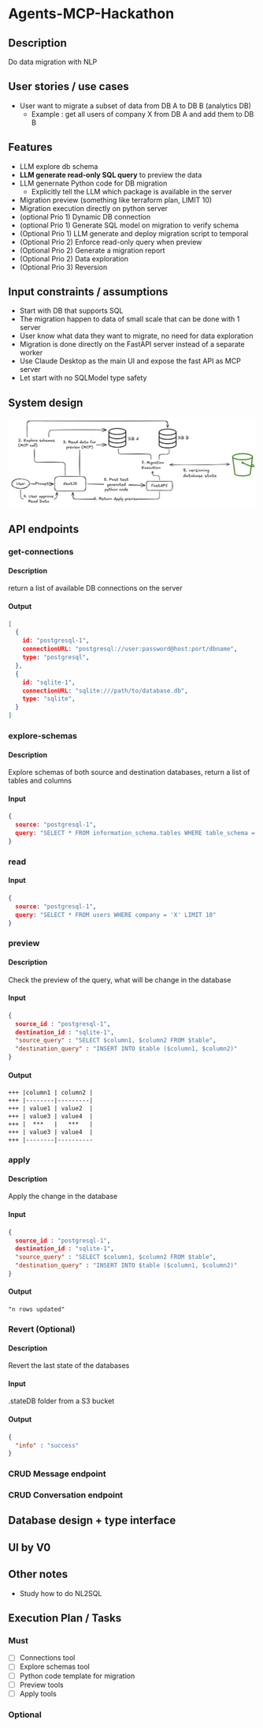# Agents-MCP-Hackathon

## Description

Do data migration with NLP

## User stories / use cases

+ User want to migrate a subset of data from DB A to DB B (analytics DB)
  + Example : get all users of company X from DB A and add them to DB B

## Features

+ LLM explore db schema
+ **LLM generate read-only SQL query** to preview the data
+ LLM genernate Python code for DB migration
  + Explicitly tell the LLM which package is available in the server
+ Migration preview (something like terraform plan, LIMIT 10)
+ Migration execution directly on python server
+ (optional Prio 1) Dynamic DB connection
+ (optional Prio 1) Generate SQL model on migration to verify schema
+ (Optional Prio 1) LLM generate and deploy migration script to temporal
+ (Optional Prio 2) Enforce read-only query when preview
+ (Optional Prio 2) Generate a migration report
+ (Optional Prio 2) Data exploration
+ (Optional Prio 3) Reversion

## Input constraints / assumptions

+ Start with DB that supports SQL
+ The migration happen to data of small scale that can be done with 1 server
+ User know what data they want to migrate, no need for data exploration
+ Migration is done directly on the FastAPI server instead of a separate worker
+ Use Claude Desktop as the main UI and expose the fast API as MCP server
+ Let start with no SQLModel type safety

## System design

![1st architecture](/documentation/architecture.png)

## API endpoints

### get-connections

#### Description

return a list of available DB connections on the server

#### Output

```json
[
  {
    id: "postgresql-1",
    connectionURL: "postgresql://user:password@host:port/dbname",
    type: "postgresql",
  },
  {
    id: "sqlite-1",
    connectionURL: "sqlite:///path/to/database.db",
    type: "sqlite",
  }
]
```

### explore-schemas

#### Description

Explore schemas of both source and destination databases, return a list of tables and columns

#### Input

```json
{
  source: "postgresql-1",
  query: "SELECT * FROM information_schema.tables WHERE table_schema = 'public'"
}
```

### read

#### Input

```json
{
  source: "postgresql-1",
  query: "SELECT * FROM users WHERE company = 'X' LIMIT 10"
}
```

### preview

#### Description

Check the preview of the query, what will be change in the database

#### Input

```json
{
  source_id : "postgresql-1",
  destination_id : "sqlite-1",
  "source_query" : "SELECT $column1, $column2 FROM $table",
  "destination_query" : "INSERT INTO $table ($column1, $column2)"
}
```

#### Output

``` text
+++ |column1 | column2 |
+++ |--------|---------|
+++ | value1 | value2  |
+++ | value3 | value4  |
+++ |  ***   |   ***   |
+++ | value3 | value4  |
+++ |--------|----------
```

### apply

#### Description

Apply the change in the database

#### Input

```json
{
  source_id : "postgresql-1",
  destination_id : "sqlite-1",
  "source_query" : "SELECT $column1, $column2 FROM $table",
  "destination_query" : "INSERT INTO $table ($column1, $column2)"
}
```

#### Output

``` text
"n rows updated"
```

### Revert (Optional)

#### Description

Revert the last state of the databases

#### Input

.stateDB folder from a S3 bucket

#### Output

```json
{
  "info" : "success"
}
```

### CRUD Message endpoint

### CRUD Conversation endpoint

## Database design + type interface

## UI by V0

## Other notes

+ Study how to do NL2SQL

## Execution Plan / Tasks

### Must

+ [ ] Connections tool
+ [ ] Explore schemas tool
+ [ ] Python code template for migration
+ [ ] Preview tools
+ [ ] Apply tools

### Optional
